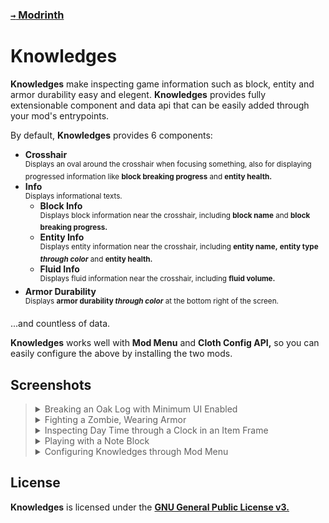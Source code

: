 ### <p alignment=right>[`→` Modrinth](https://modrinth.com/mod/knowledges)</p>

# Knowledges

**Knowledges** make inspecting game information such as block, entity and armor durability easy and elegent. **Knowledges** provides fully extensionable component and data api that can be easily added through your mod's entrypoints.

By default, **Knowledges** provides 6 components:

- **Crosshair**  
  <sup>Displays an oval around the crosshair when focusing something, also for displaying progressed information like **block breaking progress** and **entity health.**</sup>
- **Info**  
  <sup>Displays informational texts.</sup>
  - **Block Info**  
    <sup>Displays block information near the crosshair, including **block name** and **block breaking progress.**</sup>
  - **Entity Info**  
    <sup>Displays entity information near the crosshair, including **entity name,** **entity type *through color*** and **entity health.**</sup>
  - **Fluid Info**  
    <sup>Displays fluid information near the crosshair, including **fluid volume.**</sup>
- **Armor Durability**  
  <sup>Displays **armor durability *through color*** at the bottom right of the screen.</sup>

...and countless of data.

**Knowledges** works well with **Mod Menu** and **Cloth Config API,** so you can easily configure the above by installing the two mods.

## Screenshots

<blockquote>
  <details>
    <summary>
      Breaking an Oak Log with Minimum UI Enabled
    </summary>
    <img src="https://github.com/KrLite/Mod.Knowledges/blob/artwork/content/oak_log.png">
  </details>
  
  <details>
    <summary>
      Fighting a Zombie, Wearing Armor
    </summary>
    <img src="https://github.com/KrLite/Mod.Knowledges/blob/artwork/content/zombie.png">
  </details>
  
  <details>
    <summary>
      Inspecting Day Time through a Clock in an Item Frame
    </summary>
    <img src="https://github.com/KrLite/Mod.Knowledges/blob/artwork/content/clock.png">
  </details>
  
  <details>
    <summary>
      Playing with a Note Block
    </summary>
    <img src="https://github.com/KrLite/Mod.Knowledges/blob/artwork/content/note_block.png">
  </details>
  
  <details>
    <summary>
      Configuring Knowledges through Mod Menu
    </summary>
    <img src="https://github.com/KrLite/Mod.Knowledges/blob/artwork/content/config_screen.png">
  </details>
</blockquote>

## License

**Knowledges** is licensed under the **[GNU General Public License v3.](LICENSE)**
